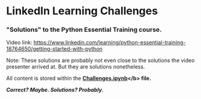   # LinkedIn Learning Challenges
  ### "Solutions" to the Python Essential Training course.
  Video link: https://www.linkedin.com/learning/python-essential-training-18764650/getting-started-with-python

  Note: These solutions are probably not even close to the solutions the video presenter arrived at. But they are solutions nonetheless. 

  All content is stored within the <b>  [Challenges.ipynb]([https://google.com](https://github.com/ZachDiamondTTD/LinkedInLearningChallenges/blob/main/Challenges.ipynb)https://github.com/ZachDiamondTTD/LinkedInLearningChallenges/blob/main/Challenges.ipynb)</b> file.

  
  <i>Correct? Maybe. Solutions? Probably. </i>
